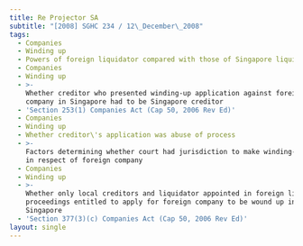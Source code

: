 ```yaml
---
title: Re Projector SA
subtitle: "[2008] SGHC 234 / 12\_December\_2008"
tags:
  - Companies
  - Winding up
  - Powers of foreign liquidator compared with those of Singapore liquidator
  - Companies
  - Winding up
  - >-
    Whether creditor who presented winding-up application against foreign
    company in Singapore had to be Singapore creditor
  - 'Section 253(1) Companies Act (Cap 50, 2006 Rev Ed)'
  - Companies
  - Winding up
  - Whether creditor\'s application was abuse of process
  - >-
    Factors determining whether court had jurisdiction to make winding-up order
    in respect of foreign company
  - Companies
  - Winding up
  - >-
    Whether only local creditors and liquidator appointed in foreign liquidation
    proceedings entitled to apply for foreign company to be wound up in
    Singapore
  - 'Section 377(3)(c) Companies Act (Cap 50, 2006 Rev Ed)'
layout: single
---
```


